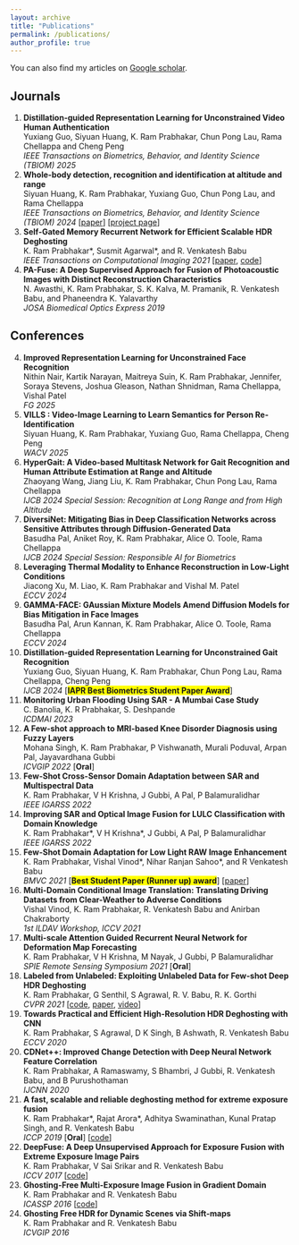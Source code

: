 ```yaml
---
layout: archive
title: "Publications"
permalink: /publications/
author_profile: true
---
```

You can also find my articles on [Google scholar](https://scholar.google.com/citations?user=gBhmvr8AAAAJ&hl=en).

## Journals
1. **Distillation-guided Representation Learning for Unconstrained Video Human Authentication**  
Yuxiang Guo, Siyuan Huang, K. Ram Prabhakar, Chun Pong Lau, Rama Chellappa and Cheng Peng  
_IEEE Transactions on Biometrics, Behavior, and Identity Science (TBIOM) 2025_
1. **Whole-body detection, recognition and identification at altitude and range**  
Siyuan Huang, K. Ram Prabhakar, Yuxiang Guo, Chun Pong Lau, and Rama Chellappa  
_IEEE Transactions on Biometrics, Behavior, and Identity Science (TBIOM) 2024_ \[[paper](https://scholar.google.co.in/citations?view_op=view_citation&hl=en&user=gBhmvr8AAAAJ&sortby=pubdate&citation_for_view=gBhmvr8AAAAJ:4TOpqqG69KYC)\] \[[project page](https://cyanh1876.github.io/TBIOM2024/index.html)\]
1. **Self-Gated Memory Recurrent Network for Efficient Scalable HDR Deghosting**  
K. Ram Prabhakar\*, Susmit Agarwal\*, and R. Venkatesh Babu  
_IEEE Transactions on Computational Imaging 2021_ \[[paper](https://ieeexplore.ieee.org/document/9540317?source=authoralert), [code](https://github.com/Susmit-A/HDRRNN)\]
1. **PA-Fuse: A Deep Supervised Approach for Fusion of Photoacoustic Images with Distinct Reconstruction Characteristics**  
N. Awasthi, K. Ram Prabhakar, S. K. Kalva, M. Pramanik, R. Venkatesh Babu, and Phaneendra K. Yalavarthy  
_JOSA Biomedical Optics Express 2019_

## Conferences
4. **Improved Representation Learning for Unconstrained Face Recognition**  
Nithin Nair, Kartik Narayan, Maitreya Suin, K. Ram Prabhakar, Jennifer, Soraya Stevens, Joshua Gleason, Nathan Shnidman, Rama Chellappa, Vishal Patel  
_FG 2025_
4. **VILLS : Video-Image Learning to Learn Semantics for Person Re-Identification**  
Siyuan Huang, K. Ram Prabhakar, Yuxiang Guo, Rama Chellappa, Cheng Peng  
_WACV 2025_
4. **HyperGait: A Video-based Multitask Network for Gait Recognition and Human Attribute Estimation at Range and Altitude**  
Zhaoyang Wang, Jiang Liu, K. Ram Prabhakar, Chun Pong Lau, Rama Chellappa  
_IJCB 2024 Special Session: Recognition at Long Range and from High Altitude_
4. **DiversiNet: Mitigating Bias in Deep Classification Networks across Sensitive Attributes through Diffusion-Generated Data**  
Basudha Pal, Aniket Roy, K. Ram Prabhakar, Alice O. Toole, Rama Chellappa  
_IJCB 2024 Special Session: Responsible AI for Biometrics_
4. **Leveraging Thermal Modality to Enhance Reconstruction in Low-Light Conditions**  
Jiacong Xu, M. Liao, K. Ram Prabhakar and Vishal M. Patel  
_ECCV 2024_
4. **GAMMA-FACE: GAussian Mixture Models Amend Diffusion Models for Bias Mitigation in Face Images**  
Basudha Pal, Arun Kannan, K. Ram Prabhakar, Alice O. Toole, Rama Chellappa  
_ECCV 2024_
4. **Distillation-guided Representation Learning for Unconstrained Gait Recognition**  
Yuxiang Guo, Siyuan Huang, K. Ram Prabhakar, Chun Pong Lau, Rama Chellappa, Cheng Peng  
_IJCB 2024_ \[<span style="background-color: yellow;">**IAPR Best Biometrics Student Paper Award**</span>\]
4. **Monitoring Urban Flooding Using SAR - A Mumbai Case Study**  
C. Banolia, K. R Prabhakar, S. Deshpande  
_ICDMAI 2023_
4. **A Few-shot approach to MRI-based Knee Disorder Diagnosis using Fuzzy Layers**  
Mohana Singh, K. Ram Prabhakar, P Vishwanath, Murali Poduval, Arpan Pal, Jayavardhana Gubbi  
_ICVGIP 2022_ \[**Oral**\]
4. **Few-Shot Cross-Sensor Domain Adaptation between SAR and Multispectral Data**  
K. Ram Prabhakar, V H Krishna, J Gubbi, A Pal, P Balamuralidhar  
_IEEE IGARSS 2022_
4. **Improving SAR and Optical Image Fusion for LULC Classification with Domain Knowledge**  
K. Ram Prabhakar\*, V H Krishna\*, J Gubbi, A Pal, P Balamuralidhar  
_IEEE IGARSS 2022_
4. **Few-Shot Domain Adaptation for Low Light RAW Image Enhancement**  
K. Ram Prabhakar, Vishal Vinod\*, Nihar Ranjan Sahoo\*, and R Venkatesh Babu  
_BMVC 2021_ \[<span style="background-color: yellow;">**Best Student Paper (Runner up) award**</span>\] \[[paper](https://www.bmvc2021-virtualconference.com/conference/papers/paper_0620.html)\]
4. **Multi-Domain Conditional Image Translation: Translating Driving Datasets from Clear-Weather to Adverse Conditions**  
Vishal Vinod, K. Ram Prabhakar, R. Venkatesh Babu and Anirban Chakraborty  
_1st ILDAV Workshop, ICCV 2021_
4. **Multi-scale Attention Guided Recurrent Neural Network for Deformation Map Forecasting**  
K. Ram Prabhakar, V H Krishna, M Nayak, J Gubbi, P Balamuralidhar  
_SPIE Remote Sensing Symposium 2021_ \[**Oral**\]
4. **Labeled from Unlabeled: Exploiting Unlabeled Data for Few-shot Deep HDR Deghosting**  
K. Ram Prabhakar, G Senthil, S Agrawal, R. V. Babu, R. K. Gorthi  
_CVPR 2021_ \[[code](https://github.com/Susmit-A/FSHDR), [paper](https://openaccess.thecvf.com/content/CVPR2021/html/Prabhakar_Labeled_From_Unlabeled_Exploiting_Unlabeled_Data_for_Few-Shot_Deep_HDR_CVPR_2021_paper.html), [video](https://www.youtube.com/watch?v=JEnGSIRRVk8)\]
4. **Towards Practical and Efficient High-Resolution HDR Deghosting with CNN**  
K. Ram Prabhakar, S Agrawal, D K Singh, B Ashwath, R. Venkatesh Babu  
_ECCV 2020_
4. **CDNet++: Improved Change Detection with Deep Neural Network Feature Correlation**  
K. Ram Prabhakar, A Ramaswamy, S Bhambri, J Gubbi, R. Venkatesh Babu, and B Purushothaman  
_IJCNN 2020_
4. **A fast, scalable and reliable deghosting method for extreme exposure fusion**  
K. Ram Prabhakar\*, Rajat Arora\*, Adhitya Swaminathan, Kunal Pratap Singh, and R. Venkatesh Babu  
_ICCP 2019_ \[**Oral**\]
\[[code](https://github.com/rajat95/Deep-Deghosting-HDR)\]
4. **DeepFuse: A Deep Unsupervised Approach for Exposure Fusion with Extreme Exposure Image Pairs**  
K. Ram Prabhakar, V Sai Srikar and R. Venkatesh Babu  
_ICCV 2017_
\[[code](https://github.com/KRamPrabhakar/DeepFuse)\]
4. **Ghosting-Free Multi-Exposure Image Fusion in Gradient Domain**  
K. Ram Prabhakar and R. Venkatesh Babu  
_ICASSP 2016_
\[[code](https://github.com/KRamPrabhakar/GFMEF)\]
4. **Ghosting Free HDR for Dynamic Scenes via Shift-maps**  
K. Ram Prabhakar and R. Venkatesh Babu  
_ICVGIP 2016_
